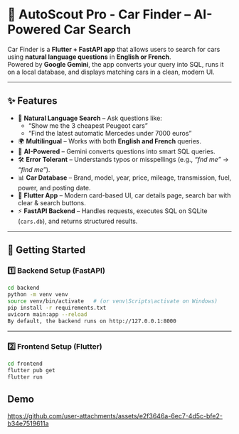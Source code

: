 # 🚗 AutoScout Pro - Car Finder – AI-Powered Car Search

Car Finder is a **Flutter + FastAPI app** that allows users to search for cars using **natural language questions** in **English or French**.  
Powered by **Google Gemini**, the app converts your query into SQL, runs it on a local database, and displays matching cars in a clean, modern UI.

---

## ✨ Features
- 🔎 **Natural Language Search** – Ask questions like:  
  - “Show me the 3 cheapest Peugeot cars”  
  - “Find the latest automatic Mercedes under 7000 euros”  
- 🌍 **Multilingual** – Works with both **English and French** queries.  
- 🤖 **AI-Powered** – Gemini converts questions into smart SQL queries.  
- 🛠 **Error Tolerant** – Understands typos or misspellings (e.g., *“fnd me”* → *“find me”*).  
- 📊 **Car Database** – Brand, model, year, price, mileage, transmission, fuel, power, and posting date.  
- 📱 **Flutter App** – Modern card-based UI, car details page, search bar with clear & search buttons.  
- ⚡ **FastAPI Backend** – Handles requests, executes SQL on SQLite (`cars.db`), and returns structured results.

---


## 🚀 Getting Started

### 1️⃣ Backend Setup (FastAPI)
```bash
cd backend
python -m venv venv
source venv/bin/activate   # (or venv\Scripts\activate on Windows)
pip install -r requirements.txt
uvicorn main:app --reload
By default, the backend runs on http://127.0.0.1:8000
```

---

### 2️⃣ Frontend Setup (Flutter)
```bash
cd frontend
flutter pub get
flutter run
```

## Demo
https://github.com/user-attachments/assets/e2f3646a-6ec7-4d5c-bfe2-b34e7519611a



